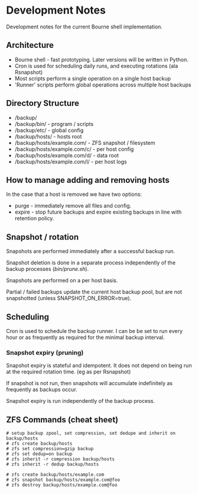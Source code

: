 # Development Notes

Development notes for the current Bourne shell implementation.

## Architecture

* Bourne shell - fast prototyping. Later versions will be written in Python.
* Cron is used for scheduling daily runs, and executing rotations (ala Rsnapshot)
* Most scripts perform a single operation on a single host backup
* 'Runner' scripts perform global operations across multiple host backups

## Directory Structure

* /backup/
* /backup/bin/ - program / scripts
* /backup/etc/ - global config
* /backup/hosts/ - hosts root
* /backup/hosts/example.com/ - ZFS snapshot / filesystem 
* /backup/hosts/example.com/c/ - per host config
* /backup/hosts/example.com/d/ - data root
* /backup/hosts/example.com/l/ - per host logs

## How to manage adding and removing hosts

In the case that a host is removed we have two options:

* purge - immediately remove all files and config.
* expire - stop future backups and expire existing backups in line with retention policy.

## Snapshot / rotation

Snapshots are performed immediately after a successful backup run.

Snapshot deletion is done in a separate process independently of the backup
processes (_bin/prune.sh_).

Snapshots are performed on a per host basis.

Partial / failed backups update the current host backup pool, but are not snapshotted
(unless SNAPSHOT_ON_ERROR=true). 

## Scheduling

Cron is used to schedule the backup runner. I can be be set to run every hour
or as frequently as required for the minimal backup interval.

### Snapshot expiry (pruning)

Snapshot expiry is stateful and idempotent. It does not depend on
being run at the required rotation time. (eg as per Rsnapshot)

If snapshot is not run, then snapshots will accumulate indefinitely as frequently
as backups occur.

Snapshot expiry is run independently of the backup process.

## ZFS Commands (cheat sheet)

    # setup backup zpool, set compression, set dedupe and inherit on backup/hosts 
    # zfs create backup/hosts
    # zfs set compression=gzip backup
    # zfs set dedup=on backup
    # zfs inherit -r compression backup/hosts
    # zfs inherit -r dedup backup/hosts
    
    # zfs create backup/hosts/example.com
    # zfs snapshot backup/hosts/example.com@foo
    # zfs destroy backup/hosts/example.com@foo